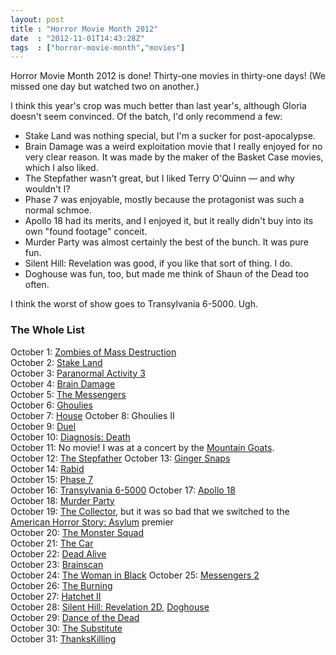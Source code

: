 ```yaml
---
layout: post
title : "Horror Movie Month 2012"
date  : "2012-11-01T14:43:28Z"
tags  : ["horror-movie-month","movies"]
---
```

Horror Movie Month 2012 is done!  Thirty-one movies in thirty-one days!  (We
missed one day but watched two on another.)

I think this year's crop was much better than last year's, although Gloria
doesn't seem convinced.  Of the batch, I'd only recommend a few:

* Stake Land was nothing special, but I'm a sucker for post-apocalypse.
* Brain Damage was a weird exploitation movie that I really enjoyed for no very clear reason.  It was made by the maker of the Basket Case movies, which I also liked.
* The Stepfather wasn't great, but I liked Terry O'Quinn — and why wouldn't I?
* Phase 7 was enjoyable, mostly because the protagonist was such a normal schmoe.
* Apollo 18 had its merits, and I enjoyed it, but it really didn't buy into its own "found footage" conceit.
* Murder Party was almost certainly the best of the bunch.  It was pure fun.
* Silent Hill: Revelation was good, if you like that sort of thing.  I do.
* Doghouse was fun, too, but made me think of Shaun of the Dead too often.

I think the worst of show goes to Transylvania 6-5000.  Ugh.

### The Whole List

October 1: [Zombies of Mass Destruction](http://en.wikipedia.org/wiki/ZMD:_Zombies_of_Mass_Destruction_(film))  
October 2: [Stake Land](http://en.wikipedia.org/wiki/Stake_Land)  
October 3: [Paranormal Activity 3](http://en.wikipedia.org/wiki/Paranormal_Activity_3)  
October 4: [Brain Damage](http://en.wikipedia.org/wiki/Brain_Damage_(film))  
October 5: [The Messengers](http://en.wikipedia.org/wiki/The_Messengers_(film))  
October 6: [Ghoulies](http://en.wikipedia.org/wiki/Ghoulies)  
October 7: [House](http://en.wikipedia.org/wiki/House_(1986_film))  
October 8: Ghoulies Ⅱ  
October 9: [Duel](http://en.wikipedia.org/wiki/Duel_(film))  
October 10: [Diagnosis: Death](http://en.wikipedia.org/wiki/Diagnosis:_Death)  
October 11: No movie!  I was at a concert by the [Mountain Goats](http://en.wikipedia.org/wiki/The_Mountain_Goats).  
October 12: [The Stepfather](http://en.wikipedia.org/wiki/The_Stepfather_(1987_film))  
October 13: [Ginger Snaps](http://en.wikipedia.org/wiki/Ginger_Snaps_(film))  
October 14: [Rabid](http://en.wikipedia.org/wiki/Rabid_(film))  
October 15: [Phase 7](http://en.wikipedia.org/wiki/Phase_7)  
October 16: [Transylvania 6-5000](http://en.wikipedia.org/wiki/Transylvania_6-5000_(1985_film))  
October 17: [Apollo 18](http://en.wikipedia.org/wiki/Apollo_18_(film))  
October 18: [Murder Party](http://en.wikipedia.org/wiki/Murder_Party)  
October 19: [The Collector](http://en.wikipedia.org/wiki/The_Collector_(2009_film)), but it was so bad that we switched to the [American Horror Story: Asylum](http://en.wikipedia.org/wiki/American_Horror_Story:_Asylum) premier  
October 20: [The Monster Squad](http://en.wikipedia.org/wiki/The_Monster_Squad)  
October 21: [The Car](http://en.wikipedia.org/wiki/The_Car)  
October 22: [Dead Alive](http://en.wikipedia.org/wiki/Dead_Alive)  
October 23: [Brainscan](http://en.wikipedia.org/wiki/Brainscan)  
October 24: [The Woman in Black](http://en.wikipedia.org/wiki/The_Woman_in_Black_(2012_film))  
October 25: [Messengers 2](http://en.wikipedia.org/wiki/The_Messengers_2)  
October 26: [The Burning](http://en.wikipedia.org/wiki/The_Burning_(film))  
October 27: [Hatchet Ⅱ](http://en.wikipedia.org/wiki/Hatchet_2)  
October 28: [Silent Hill: Revelation 2D](http://en.wikipedia.org/wiki/Silent_Hill:_Revelation), [Doghouse](http://en.wikipedia.org/wiki/Doghouse_(film))  
October 29: [Dance of the Dead](http://en.wikipedia.org/wiki/Dance_of_the_Dead_(film))  
October 30: [The Substitute](http://www.imdb.com/title/tt0478394/)  
October 31: [ThanksKilling](http://en.wikipedia.org/wiki/Thankskilling)


